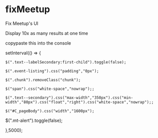 # fixMeetup
Fix Meetup's UI

Display 10x as many results at one time

copypaste this into the console

setInterval(() => {

	$(".text--labelSecondary:first-child").toggle(false);
	
	$(".event-listing").css("padding","0px");
	
	$(".chunk").removeClass("chunk");
	
	$("span").css("white-space","nowrap");;
	
	$(".text--secondary").css("max-width","350px").css("min-width","80px").css("float","right").css("white-space","nowrap");;

	$("#C_pageBody").css("width","1600px");
	
$(".mt-alert").toggle(false);

},5000);
